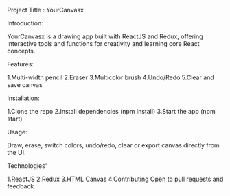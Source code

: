 Project Title : YourCanvasx

Introduction:

YourCanvasx is a drawing app built with ReactJS and Redux, offering interactive tools and functions for creativity and learning core React concepts.

Features:

1.Multi-width pencil
2.Eraser
3.Multicolor brush
4.Undo/Redo
5.Clear and save canvas

Installation:

1.Clone the repo
2.Install dependencies (npm install)
3.Start the app (npm start)

Usage:

Draw, erase, switch colors, undo/redo, clear or export canvas directly from the UI.

Technologies"

1.ReactJS
2.Redux
3.HTML Canvas
4.Contributing
Open to pull requests and feedback.
